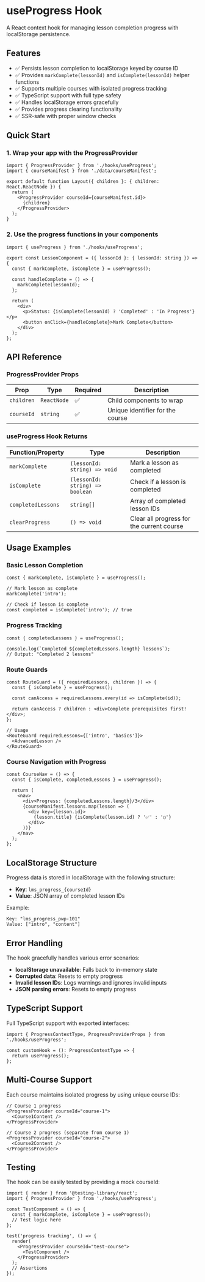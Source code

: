 # useProgress Hook

A React context hook for managing lesson completion progress with localStorage persistence.

## Features

- ✅ Persists lesson completion to localStorage keyed by course ID
- ✅ Provides `markComplete(lessonId)` and `isComplete(lessonId)` helper functions
- ✅ Supports multiple courses with isolated progress tracking
- ✅ TypeScript support with full type safety
- ✅ Handles localStorage errors gracefully
- ✅ Provides progress clearing functionality
- ✅ SSR-safe with proper window checks

## Quick Start

### 1. Wrap your app with the ProgressProvider

```tsx
import { ProgressProvider } from './hooks/useProgress';
import { courseManifest } from './data/courseManifest';

export default function Layout({ children }: { children: React.ReactNode }) {
  return (
    <ProgressProvider courseId={courseManifest.id}>
      {children}
    </ProgressProvider>
  );
}
```

### 2. Use the progress functions in your components

```tsx
import { useProgress } from './hooks/useProgress';

export const LessonComponent = ({ lessonId }: { lessonId: string }) => {
  const { markComplete, isComplete } = useProgress();
  
  const handleComplete = () => {
    markComplete(lessonId);
  };

  return (
    <div>
      <p>Status: {isComplete(lessonId) ? 'Completed' : 'In Progress'}</p>
      <button onClick={handleComplete}>Mark Complete</button>
    </div>
  );
};
```

## API Reference

### ProgressProvider Props

| Prop | Type | Required | Description |
|------|------|----------|-------------|
| `children` | `ReactNode` | ✅ | Child components to wrap |
| `courseId` | `string` | ✅ | Unique identifier for the course |

### useProgress Hook Returns

| Function/Property | Type | Description |
|------------------|------|-------------|
| `markComplete` | `(lessonId: string) => void` | Mark a lesson as completed |
| `isComplete` | `(lessonId: string) => boolean` | Check if a lesson is completed |
| `completedLessons` | `string[]` | Array of completed lesson IDs |
| `clearProgress` | `() => void` | Clear all progress for the current course |

## Usage Examples

### Basic Lesson Completion

```tsx
const { markComplete, isComplete } = useProgress();

// Mark lesson as complete
markComplete('intro');

// Check if lesson is complete
const completed = isComplete('intro'); // true
```

### Progress Tracking

```tsx
const { completedLessons } = useProgress();

console.log(`Completed ${completedLessons.length} lessons`);
// Output: "Completed 2 lessons"
```

### Route Guards

```tsx
const RouteGuard = ({ requiredLessons, children }) => {
  const { isComplete } = useProgress();
  
  const canAccess = requiredLessons.every(id => isComplete(id));
  
  return canAccess ? children : <div>Complete prerequisites first!</div>;
};

// Usage
<RouteGuard requiredLessons={['intro', 'basics']}>
  <AdvancedLesson />
</RouteGuard>
```

### Course Navigation with Progress

```tsx
const CourseNav = () => {
  const { isComplete, completedLessons } = useProgress();
  
  return (
    <nav>
      <div>Progress: {completedLessons.length}/3</div>
      {courseManifest.lessons.map(lesson => (
        <div key={lesson.id}>
          {lesson.title} {isComplete(lesson.id) ? '✅' : '○'}
        </div>
      ))}
    </nav>
  );
};
```

## LocalStorage Structure

Progress data is stored in localStorage with the following structure:

- **Key**: `lms_progress_{courseId}`
- **Value**: JSON array of completed lesson IDs

Example:
```
Key: "lms_progress_pwp-101"
Value: ["intro", "content"]
```

## Error Handling

The hook gracefully handles various error scenarios:

- **localStorage unavailable**: Falls back to in-memory state
- **Corrupted data**: Resets to empty progress
- **Invalid lesson IDs**: Logs warnings and ignores invalid inputs
- **JSON parsing errors**: Resets to empty progress

## TypeScript Support

Full TypeScript support with exported interfaces:

```tsx
import { ProgressContextType, ProgressProviderProps } from './hooks/useProgress';

const customHook = (): ProgressContextType => {
  return useProgress();
};
```

## Multi-Course Support

Each course maintains isolated progress by using unique course IDs:

```tsx
// Course 1 progress
<ProgressProvider courseId="course-1">
  <Course1Content />
</ProgressProvider>

// Course 2 progress (separate from course 1)
<ProgressProvider courseId="course-2">
  <Course2Content />
</ProgressProvider>
```

## Testing

The hook can be easily tested by providing a mock courseId:

```tsx
import { render } from '@testing-library/react';
import { ProgressProvider } from './hooks/useProgress';

const TestComponent = () => {
  const { markComplete, isComplete } = useProgress();
  // Test logic here
};

test('progress tracking', () => {
  render(
    <ProgressProvider courseId="test-course">
      <TestComponent />
    </ProgressProvider>
  );
  // Assertions
});
```
